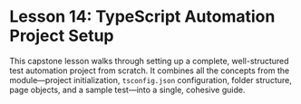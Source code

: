 # Lesson 14: TypeScript Automation Project Setup

This capstone lesson walks through setting up a complete, well-structured test automation project from scratch. It combines all the concepts from the module—project initialization, `tsconfig.json` configuration, folder structure, page objects, and a sample test—into a single, cohesive guide.
